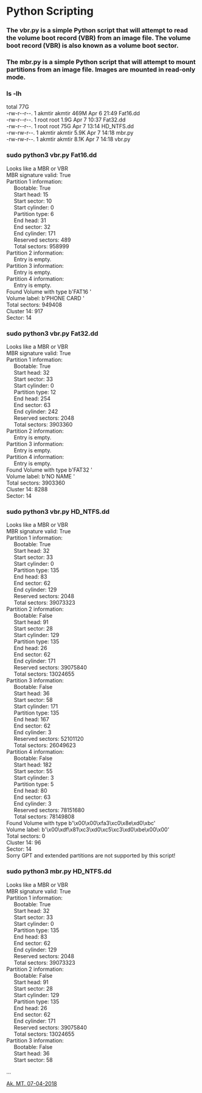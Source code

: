 # Python Scripting 

### The vbr.py is a simple Python script that will attempt to read the volume boot record (VBR) from an image file. The  volume boot record (VBR) is also known as a volume boot sector.


### The mbr.py is a simple Python script that will attempt to mount partitions from an image file. Images are mounted in read-only mode.



### ls -lh
total 77G  
-rw-r--r--. 1 akmtir akmtir 469M Apr  6 21:49 Fat16.dd  
-rw-r--r--. 1 root   root   1.9G Apr  7 10:37 Fat32.dd  
-rw-r--r--. 1 root   root    75G Apr  7 13:14 HD_NTFS.dd  
-rw-rw-r--. 1 akmtir akmtir 5.9K Apr  7 14:18 mbr.py  
-rw-rw-r--. 1 akmtir akmtir 8.1K Apr  7 14:18 vbr.py  


### sudo python3 vbr.py Fat16.dd
Looks like a MBR or VBR  
MBR signature valid: True  
Partition 1 information:  
&nbsp;&nbsp;&nbsp;&nbsp;   Bootable: True  
&nbsp;&nbsp;&nbsp;&nbsp;   Start head: 15  
&nbsp;&nbsp;&nbsp;&nbsp;   Start sector: 10  
&nbsp;&nbsp;&nbsp;&nbsp;   Start cylinder: 0  
&nbsp;&nbsp;&nbsp;&nbsp;   Partition type: 6  
&nbsp;&nbsp;&nbsp;&nbsp;   End head: 31  
&nbsp;&nbsp;&nbsp;&nbsp;   End sector: 32  
&nbsp;&nbsp;&nbsp;&nbsp;   End cylinder: 171  
&nbsp;&nbsp;&nbsp;&nbsp;   Reserved sectors: 489  
&nbsp;&nbsp;&nbsp;&nbsp;   Total sectors: 958999  
Partition 2 information:  
&nbsp;&nbsp;&nbsp;&nbsp;   Entry is empty.  
Partition 3 information:  
&nbsp;&nbsp;&nbsp;&nbsp;   Entry is empty.  
Partition 4 information:  
&nbsp;&nbsp;&nbsp;&nbsp;   Entry is empty.  
Found Volume with type b'FAT16   '  
Volume label: b'PHONE CARD '  
Total sectors: 949408  
Cluster 14: 917  
Sector: 14  


### sudo python3 vbr.py Fat32.dd 
Looks like a MBR or VBR  
MBR signature valid: True  
Partition 1 information:  
&nbsp;&nbsp;&nbsp;&nbsp;   Bootable: True  
&nbsp;&nbsp;&nbsp;&nbsp;   Start head: 32  
&nbsp;&nbsp;&nbsp;&nbsp;   Start sector: 33  
&nbsp;&nbsp;&nbsp;&nbsp;   Start cylinder: 0  
&nbsp;&nbsp;&nbsp;&nbsp;   Partition type: 12  
&nbsp;&nbsp;&nbsp;&nbsp;   End head: 254  
&nbsp;&nbsp;&nbsp;&nbsp;   End sector: 63  
&nbsp;&nbsp;&nbsp;&nbsp;   End cylinder: 242  
&nbsp;&nbsp;&nbsp;&nbsp;   Reserved sectors: 2048  
&nbsp;&nbsp;&nbsp;&nbsp;   Total sectors: 3903360  
Partition 2 information:  
&nbsp;&nbsp;&nbsp;&nbsp;   Entry is empty.  
Partition 3 information:  
&nbsp;&nbsp;&nbsp;&nbsp;   Entry is empty.  
Partition 4 information:  
&nbsp;&nbsp;&nbsp;&nbsp;   Entry is empty.  
Found Volume with type b'FAT32   '  
Volume label: b'NO NAME    '  
Total sectors: 3903360  
Cluster 14: 8288  
Sector: 14  


### sudo python3 vbr.py HD_NTFS.dd 
Looks like a MBR or VBR  
MBR signature valid: True  
Partition 1 information:  
&nbsp;&nbsp;&nbsp;&nbsp;   Bootable: True  
&nbsp;&nbsp;&nbsp;&nbsp;   Start head: 32  
&nbsp;&nbsp;&nbsp;&nbsp;   Start sector: 33  
&nbsp;&nbsp;&nbsp;&nbsp;   Start cylinder: 0  
&nbsp;&nbsp;&nbsp;&nbsp;   Partition type: 135  
&nbsp;&nbsp;&nbsp;&nbsp;   End head: 83  
&nbsp;&nbsp;&nbsp;&nbsp;   End sector: 62  
&nbsp;&nbsp;&nbsp;&nbsp;   End cylinder: 129  
&nbsp;&nbsp;&nbsp;&nbsp;   Reserved sectors: 2048  
&nbsp;&nbsp;&nbsp;&nbsp;   Total sectors: 39073323  
Partition 2 information:  
&nbsp;&nbsp;&nbsp;&nbsp;   Bootable: False  
&nbsp;&nbsp;&nbsp;&nbsp;   Start head: 91  
&nbsp;&nbsp;&nbsp;&nbsp;   Start sector: 28  
&nbsp;&nbsp;&nbsp;&nbsp;   Start cylinder: 129  
&nbsp;&nbsp;&nbsp;&nbsp;   Partition type: 135  
&nbsp;&nbsp;&nbsp;&nbsp;   End head: 26  
&nbsp;&nbsp;&nbsp;&nbsp;   End sector: 62  
&nbsp;&nbsp;&nbsp;&nbsp;   End cylinder: 171  
&nbsp;&nbsp;&nbsp;&nbsp;   Reserved sectors: 39075840  
&nbsp;&nbsp;&nbsp;&nbsp;   Total sectors: 13024655  
Partition 3 information:  
&nbsp;&nbsp;&nbsp;&nbsp;   Bootable: False  
&nbsp;&nbsp;&nbsp;&nbsp;   Start head: 36  
&nbsp;&nbsp;&nbsp;&nbsp;   Start sector: 58  
&nbsp;&nbsp;&nbsp;&nbsp;   Start cylinder: 171  
&nbsp;&nbsp;&nbsp;&nbsp;   Partition type: 135  
&nbsp;&nbsp;&nbsp;&nbsp;   End head: 167  
&nbsp;&nbsp;&nbsp;&nbsp;   End sector: 62  
&nbsp;&nbsp;&nbsp;&nbsp;   End cylinder: 3  
&nbsp;&nbsp;&nbsp;&nbsp;   Reserved sectors: 52101120  
&nbsp;&nbsp;&nbsp;&nbsp;   Total sectors: 26049623  
Partition 4 information:  
&nbsp;&nbsp;&nbsp;&nbsp;   Bootable: False  
&nbsp;&nbsp;&nbsp;&nbsp;   Start head: 182  
&nbsp;&nbsp;&nbsp;&nbsp;   Start sector: 55  
&nbsp;&nbsp;&nbsp;&nbsp;   Start cylinder: 3  
&nbsp;&nbsp;&nbsp;&nbsp;   Partition type: 5  
&nbsp;&nbsp;&nbsp;&nbsp;   End head: 80  
&nbsp;&nbsp;&nbsp;&nbsp;   End sector: 63  
&nbsp;&nbsp;&nbsp;&nbsp;   End cylinder: 3  
&nbsp;&nbsp;&nbsp;&nbsp;   Reserved sectors: 78151680  
&nbsp;&nbsp;&nbsp;&nbsp;   Total sectors: 78149808  
Found Volume with type b'\x00\x00\xfa3\xc0\x8e\xd0\xbc'  
Volume label: b'\x00\xdf\x81\xc3\xd0\xc5\xc3\xd0\xbe\x00\x00'  
Total sectors: 0  
Cluster 14: 96  
Sector: 14  
Sorry GPT and extended partitions are not supported by this script!  


### sudo python3 mbr.py HD_NTFS.dd 
Looks like a MBR or VBR  
MBR signature valid: True  
Partition 1 information:  
&nbsp;&nbsp;&nbsp;&nbsp;   Bootable: True  
&nbsp;&nbsp;&nbsp;&nbsp;   Start head: 32  
&nbsp;&nbsp;&nbsp;&nbsp;   Start sector: 33  
&nbsp;&nbsp;&nbsp;&nbsp;   Start cylinder: 0  
&nbsp;&nbsp;&nbsp;&nbsp;   Partition type: 135  
&nbsp;&nbsp;&nbsp;&nbsp;   End head: 83  
&nbsp;&nbsp;&nbsp;&nbsp;   End sector: 62  
&nbsp;&nbsp;&nbsp;&nbsp;   End cylinder: 129  
&nbsp;&nbsp;&nbsp;&nbsp;   Reserved sectors: 2048  
&nbsp;&nbsp;&nbsp;&nbsp;   Total sectors: 39073323  
Partition 2 information:  
&nbsp;&nbsp;&nbsp;&nbsp;   Bootable: False  
&nbsp;&nbsp;&nbsp;&nbsp;   Start head: 91  
&nbsp;&nbsp;&nbsp;&nbsp;   Start sector: 28  
&nbsp;&nbsp;&nbsp;&nbsp;   Start cylinder: 129  
&nbsp;&nbsp;&nbsp;&nbsp;   Partition type: 135  
&nbsp;&nbsp;&nbsp;&nbsp;   End head: 26  
&nbsp;&nbsp;&nbsp;&nbsp;   End sector: 62  
&nbsp;&nbsp;&nbsp;&nbsp;   End cylinder: 171  
&nbsp;&nbsp;&nbsp;&nbsp;   Reserved sectors: 39075840  
&nbsp;&nbsp;&nbsp;&nbsp;   Total sectors: 13024655  
Partition 3 information:  
&nbsp;&nbsp;&nbsp;&nbsp;   Bootable: False  
&nbsp;&nbsp;&nbsp;&nbsp;   Start head: 36  
&nbsp;&nbsp;&nbsp;&nbsp;   Start sector: 58  

...  


[Ak. MT. 07-04-2018](http://www.akmtir.com/)

